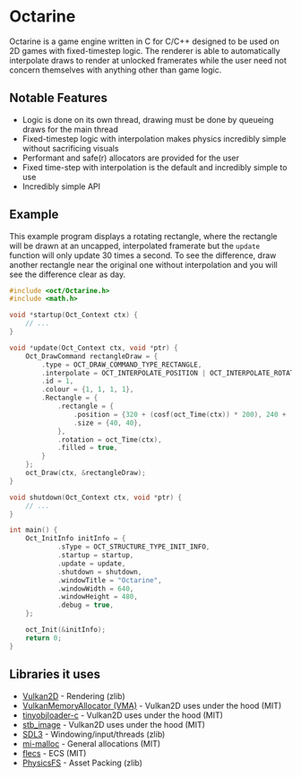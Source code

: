 # Octarine

Octarine is a game engine written in C for C/C++ designed to be used on 2D games with fixed-timestep logic. The
renderer is able to automatically interpolate draws to render at unlocked framerates while the user need not concern
themselves with anything other than game logic.

## Notable Features

 + Logic is done on its own thread, drawing must be done by queueing draws for the main thread
 + Fixed-timestep logic with interpolation makes physics incredibly simple without sacrificing visuals
 + Performant and safe(r) allocators are provided for the user
 + Fixed time-step with interpolation is the default and incredibly simple to use
 + Incredibly simple API

## Example
This example program displays a rotating rectangle, where the rectangle will be drawn at an uncapped, interpolated
framerate but the `update` function will only update 30 times a second. To see the difference, draw another
rectangle near the original one without interpolation and you will see the difference clear as day. 

```c
#include <oct/Octarine.h>
#include <math.h>

void *startup(Oct_Context ctx) {
    // ...
}

void *update(Oct_Context ctx, void *ptr) {
    Oct_DrawCommand rectangleDraw = {
        .type = OCT_DRAW_COMMAND_TYPE_RECTANGLE,
        .interpolate = OCT_INTERPOLATE_POSITION | OCT_INTERPOLATE_ROTATION,
        .id = 1,
        .colour = {1, 1, 1, 1},
        .Rectangle = {
            .rectangle = {
                .position = {320 + (cosf(oct_Time(ctx)) * 200), 240 + (sinf(oct_Time(ctx)) * 200)},
                .size = {40, 40},
            },
            .rotation = oct_Time(ctx),
            .filled = true,
        }
    };
    oct_Draw(ctx, &rectangleDraw);
}

void shutdown(Oct_Context ctx, void *ptr) {
    // ...
}

int main() {
    Oct_InitInfo initInfo = {
            .sType = OCT_STRUCTURE_TYPE_INIT_INFO,
            .startup = startup,
            .update = update,
            .shutdown = shutdown,
            .windowTitle = "Octarine",
            .windowWidth = 640,
            .windowHeight = 480,
            .debug = true,
    };

    oct_Init(&initInfo);
    return 0;
}
```

## Libraries it uses

 + [Vulkan2D](https://github.com/PaoloMazzon/Vulkan2D) - Rendering (zlib)
 + [VulkanMemoryAllocator (VMA)](https://github.com/GPUOpen-LibrariesAndSDKs/VulkanMemoryAllocator) - Vulkan2D uses under the hood (MIT)
 + [tinyobjloader-c](https://github.com/syoyo/tinyobjloader-c) - Vulkan2D uses under the hood (MIT)
 + [stb_image](https://github.com/nothings/stb/blob/master/stb_image.h) - Vulkan2D uses under the hood (MIT)
 + [SDL3](https://www.libsdl.org/) - Windowing/input/threads (zlib)
 + [mi-malloc](https://github.com/microsoft/mimalloc) - General allocations (MIT)
 + [flecs](https://github.com/SanderMertens/flecs?tab=readme-ov-file) - ECS (MIT)
 + [PhysicsFS](https://github.com/icculus/physfs) - Asset Packing (zlib)